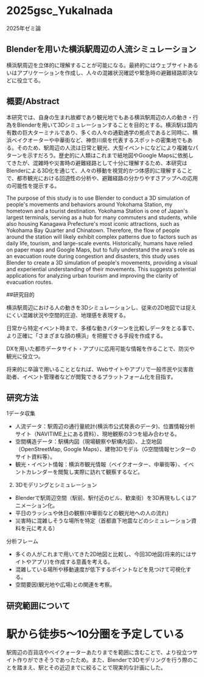 # 2025gsc_YukaInada
2025年ゼミ論

## Blenderを用いた横浜駅周辺の人流シミュレーション

横浜駅周辺を立体的に理解することが可能になる。最終的にはウェブサイトあるいはアプリケーションを作成し、人々の混雑状況確認や緊急時の避難経路即決などに役立てる。

## 概要/Abstract
本研究では、自身の生まれ故郷であり観光地でもある横浜駅周辺の人の動き・行為をBlenderを用いて3Dシミュレーションすることを目的とする。横浜駅は国内有数の巨大ターミナルであり、多くの人々の通勤通学の拠点であると同時に、横浜ベイクオーターや中華街など、神奈川県を代表するスポットの密集地でもある。そのため、駅周辺の人流は日常と観光、大型イベントになどにより複雑なパターンを示すだろう。歴史的に人類はこれまで紙地図やGoogle Mapsに依拠してきたが、混雑時や災害時の避難経路として十分に理解するため、本研究はBlenderによる3D化を通じて、人々の移動を視覚的かつ体感的に理解することで、都市観光における回遊性の分析や、避難経路の分かりやすさアップへの応用の可能性を提示する。

The purpose of this study is to use Blender to conduct a 3D simulation of people's movements and behaviors around Yokohama Station, my hometown and a tourist destination. Yokohama Station is one of Japan's largest terminals, serving as a hub for many commuters and students, while also housing Kanagawa Prefecture's most iconic attractions, such as Yokohama Bay Quarter and Chinatown. Therefore, the flow of people around the station will likely exhibit complex patterns due to factors such as daily life, tourism, and large-scale events. Historically, humans have relied on paper maps and Google Maps, but to fully understand the area's role as an evacuation route during congestion and disasters, this study uses Blender to create a 3D simulation of people's movements, providing a visual and experiential understanding of their movements. This suggests potential applications for analyzing urban tourism and improving the clarity of evacuation routes.

##研究目的

横浜駅周辺における人の動きを3Dシミュレーションし、従来の2D地図では捉えにくい混雑状況や空間的圧迫、地理感を表現する。

日常から特定イベント時まで、多様な動きパターンを比較しデータをとる事で、より正確に「さまざまな顔の横浜」を把握できる手段を作成する。

DXを用いた都市データサイト・アプリに応用可能な情報を作ることで、防災や観光に役立つ。

将来的に卒論で用いることとなれば、Webサイトやアプリで一般市民や災害救助者、イベント管理者などが閲覧できるプラットフォーム化を目指す。

## 研究方法

1データ収集
- 人流データ：駅周辺の通行量統計(横浜市公式発表のデータ)、位置情報分析サイト（NAVITIME上にある資料）、現地観察の3つを組み合わせる。
- 空間構造データ：駅構内図（現場観察や駅構内図）、上空地図（OpenStreetMap, Google Maps）、建物3Dモデル（G空間情報センターのサイト資料等）。
- 観光・イベント情報：横浜市観光情報（ベイクオーター、中華街等）、イベントカレンダーを閲覧し実際に訪れて観察するなど。

2. 3Dモデリングとシミュレーション
- Blenderで駅周辺空間（駅前、駅付近のビル、歓楽街）を3D再現もしくはアニメーション化。
- 平日のラッシュや休日の観察(中華街などの観光地への人の流れ)
- 災害時に混雑しそうな場所を特定（首都直下地震などのシミュレーション資料を元に考える）

分析フレーム
- 多くの人がこれまで用いてきた2D地図と比較し、今回3D地図(将来的にはサイトやアプリ)を作成する意義を考える。
- 混雑している場所や移動速度が低下するポイントなどを見つけて可視化する。
- 空間要因(観光地や広場)との関連を考察。

## 研究範囲について

# 駅から徒歩5〜10分圏を予定している
駅周辺の百貨店やベイクォーターあたりまでを範囲に含むことで、より役立つサイト作りができそうであったため。また、Blenderで3Dモデリングを行う際のことを踏まえ、駅とその近辺までに絞ることで現実的な計画にした。